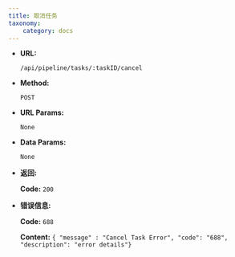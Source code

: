 ```yaml
---
title: 取消任务
taxonomy:
    category: docs
---
```


* **URL:**

    `/api/pipeline/tasks/:taskID/cancel`

* **Method:**

    `POST`

* **URL Params:**

	`None`

* **Data Params:**

    `None`

* **返回:**

	**Code:** `200`

* **错误信息:**

	**Code:** `688`
  	
  	**Content:** `{ "message" : "Cancel Task Error", "code": "688", "description": "error details"}`